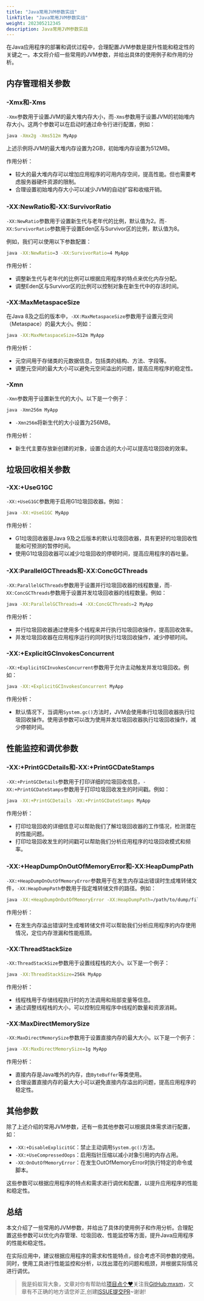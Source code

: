 ```yaml
---
title: "Java常用JVM参数实战"
linkTitle: "Java常用JVM参数实战"
weight: 202305212345
description: Java常用JVM参数实战
---
```


在Java应用程序的部署和调优过程中，合理配置JVM参数是提升性能和稳定性的关键之一。本文将介绍一些常用的JVM参数，并给出具体的使用例子和作用的分析。

## 内存管理相关参数

### -Xmx和-Xms

`-Xmx`参数用于设置JVM的最大堆内存大小，而`-Xms`参数用于设置JVM的初始堆内存大小。这两个参数可以在启动时通过命令行进行配置，例如：

```bash
java -Xmx2g -Xms512m MyApp
```

上述示例将JVM的最大堆内存设置为2GB，初始堆内存设置为512MB。

作用分析：

- 较大的最大堆内存可以增加应用程序的可用内存空间，提高性能。但也需要考虑服务器硬件资源的限制。
- 合理设置初始堆内存大小可以减少JVM的自动扩容和收缩开销。

### -XX:NewRatio和-XX:SurvivorRatio

`-XX:NewRatio`参数用于设置新生代与老年代的比例，默认值为2。而`-XX:SurvivorRatio`参数用于设置Eden区与Survivor区的比例，默认值为8。

例如，我们可以使用以下参数配置：

```bash
java -XX:NewRatio=3 -XX:SurvivorRatio=4 MyApp
```

作用分析：

- 调整新生代与老年代的比例可以根据应用程序的特点来优化内存分配。
- 调整Eden区与Survivor区的比例可以控制对象在新生代中的存活时间。

### -XX:MaxMetaspaceSize

在Java 8及之后的版本中，`-XX:MaxMetaspaceSize`参数用于设置元空间（Metaspace）的最大大小。例如：

```bash
java -XX:MaxMetaspaceSize=512m MyApp
```

作用分析：

- 元空间用于存储类的元数据信息，包括类的结构、方法、字段等。
- 调整元空间的最大大小可以避免元空间溢出的问题，提高应用程序的稳定性。

### -Xmn

`-Xmn`参数用于设置新生代的大小。以下是一个例子：

```java
java -Xmn256m MyApp
```

- `-Xmn256m`将新生代的大小设置为256MB。

作用分析：

- 新生代主要存放新创建的对象，设置合适的大小可以提高垃圾回收的效率。

## 垃圾回收相关参数

### -XX:+UseG1GC

`-XX:+UseG1GC`参数用于启用G1垃圾回收器。例如：

```bash
java -XX:+UseG1GC MyApp
```

作用分析：

- G1垃圾回收器是Java 9及之后版本的默认垃圾回收器，具有更好的垃圾回收性能和可预测的暂停时间。
- 使用G1垃圾回收器可以减少垃圾回收的停顿时间，提高应用程序的吞吐量。

### -XX:ParallelGCThreads和-XX:ConcGCThreads

`-XX:ParallelGCThreads`参数用于设置并行垃圾回收器的线程数量，而`-XX:ConcGCThreads`参数用于设置并发垃圾回收器的线程数量。例如：

```bash
java -XX:ParallelGCThreads=4 -XX:ConcGCThreads=2 MyApp
```

作用分析：

- 并行垃圾回收器通过使用多个线程来并行执行垃圾回收操作，提高回收效率。
- 并发垃圾回收器在应用程序运行的同时执行垃圾回收操作，减少停顿时间。

### -XX:+ExplicitGCInvokesConcurrent

`-XX:+ExplicitGCInvokesConcurrent`参数用于允许主动触发并发垃圾回收。例如：

```bash
java -XX:+ExplicitGCInvokesConcurrent MyApp
```

作用分析：

- 默认情况下，当调用`System.gc()`方法时，JVM会使用串行垃圾回收器执行垃圾回收操作。使用该参数可以改为使用并发垃圾回收器执行垃圾回收操作，减少停顿时间。

## 性能监控和调优参数

### -XX:+PrintGCDetails和-XX:+PrintGCDateStamps

`-XX:+PrintGCDetails`参数用于打印详细的垃圾回收信息，`-XX:+PrintGCDateStamps`参数用于打印垃圾回收发生的时间戳。例如：

```bash
java -XX:+PrintGCDetails -XX:+PrintGCDateStamps MyApp
```

作用分析：

- 打印垃圾回收的详细信息可以帮助我们了解垃圾回收器的工作情况，检测潜在的性能问题。
- 打印垃圾回收发生的时间戳可以帮助我们分析应用程序的垃圾回收模式和频率。

### -XX:+HeapDumpOnOutOfMemoryError和-XX:HeapDumpPath

`-XX:+HeapDumpOnOutOfMemoryError`参数用于在发生内存溢出错误时生成堆转储文件，`-XX:HeapDumpPath`参数用于指定堆转储文件的路径。例如：

```bash
java -XX:+HeapDumpOnOutOfMemoryError -XX:HeapDumpPath=/path/to/dump/file MyApp
```

作用分析：

- 在发生内存溢出错误时生成堆转储文件可以帮助我们分析应用程序的内存使用情况，定位内存泄漏和性能瓶颈。

### -XX:ThreadStackSize

`-XX:ThreadStackSize`参数用于设置线程栈的大小。以下是一个例子：

```bash
java -XX:ThreadStackSize=256k MyApp
```

作用分析：

- 线程栈用于存储线程执行时的方法调用和局部变量等信息。
- 通过调整线程栈的大小，可以控制应用程序中线程的数量和资源消耗。

### -XX:MaxDirectMemorySize

`-XX:MaxDirectMemorySize`参数用于设置直接内存的最大大小。以下是一个例子：

```bash
java -XX:MaxDirectMemorySize=1g MyApp
```

作用分析：

- 直接内存是Java堆外的内存，由`ByteBuffer`等类使用。
- 合理设置直接内存的最大大小可以避免直接内存溢出的问题，提高应用程序的稳定性。

## 其他参数

除了上述介绍的常用JVM参数，还有一些其他参数可以根据具体需求进行配置，如：

- `-XX:+DisableExplicitGC`：禁止主动调用`System.gc()`方法。
- `-XX:+UseCompressedOops`：启用指针压缩以减小对象引用的内存占用。
- `-XX:OnOutOfMemoryError`：在发生OutOfMemoryError时执行特定的命令或脚本。

这些参数可以根据应用程序的特点和需求进行调优和配置，以提升应用程序的性能和稳定性。

## 总结

本文介绍了一些常用的JVM参数，并给出了具体的使用例子和作用分析。合理配置这些参数可以优化内存管理、垃圾回收、性能监控等方面，提升Java应用程序的性能和稳定性。

在实际应用中，建议根据应用程序的需求和性能特点，综合考虑不同参数的使用。同时，使用工具进行性能监控和分析，以找出潜在的问题和瓶颈，并根据实际情况进行调优。

> 我是蚂蚁背大象，文章对你有帮助给[项目点个❤](https://github.com/mxsm/mxsm-website)关注我[GitHub:mxsm](https://github.com/mxsm)，文章有不正确的地方请您斧正,创建[ISSUE提交PR](https://github.com/mxsm/mxsm-website/issues)\~谢谢!


